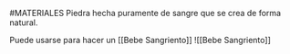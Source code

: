 #MATERIALES
Piedra hecha puramente de sangre que se crea de forma natural.

Puede usarse para hacer un [[Bebe Sangriento]]
![[Bebe Sangriento]]
